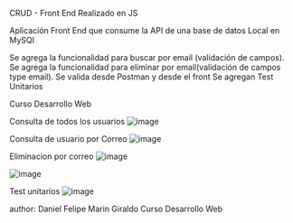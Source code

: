 CRUD - Front End Realizado en JS

Aplicación Front End que consume la API de una base de datos Local en MySQl


Se agrega la funcionalidad para buscar por email (validación de campos).
Se agrega la funcionalidad para eliminar por email(validación de campos type email).
Se valida desde Postman y desde el front
Se agregan Test Unitarios

Curso Desarrollo Web


Consulta de todos los usuarios
![image](https://user-images.githubusercontent.com/51167724/173736594-616972a1-ac33-4404-a56b-d9d0c584c471.png)


Consulta de usuario por Correo
![image](https://user-images.githubusercontent.com/51167724/173736687-d9aacb3a-d5a7-422b-96be-63f8bfee10a2.png)

Eliminacion por correo
![image](https://user-images.githubusercontent.com/51167724/173736769-2879695a-f77b-4d18-a260-58f6be3978ba.png)

![image](https://user-images.githubusercontent.com/51167724/173736862-68c2ae68-dbb7-4f49-8dbc-a12a07d7bd13.png)


Test unitarios
![image](https://user-images.githubusercontent.com/51167724/173736448-01824351-0fa3-4a4a-9f6e-88dbe6474a72.png)


author: Daniel Felipe Marin Giraldo Curso Desarrollo Web
